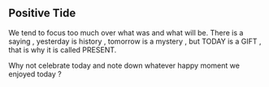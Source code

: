 ## Positive Tide

We tend to focus too much over what was and what will be. There is a saying , yesterday is history , tomorrow is a mystery , but TODAY is a GIFT , that is why it is called PRESENT.

Why not celebrate today and note down whatever happy moment we enjoyed today ?